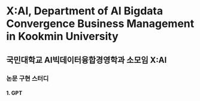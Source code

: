 # X:AI, Department of AI Bigdata Convergence Business Management in Kookmin University
## 국민대학교 AI빅데이터융합경영학과 소모임 X:AI
### 논문 구현 스터디
#### 1. GPT
